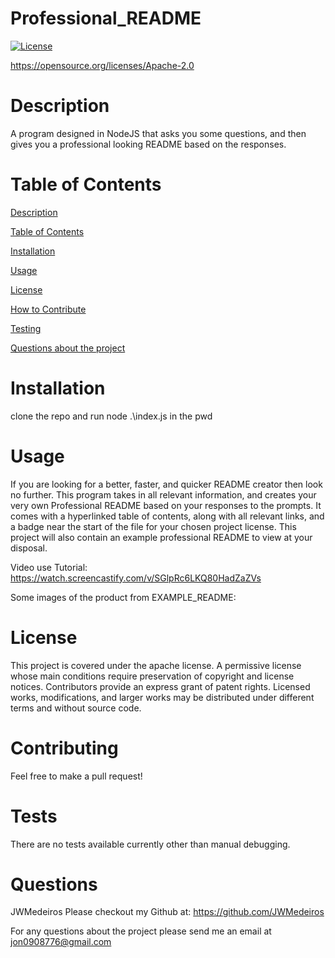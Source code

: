 # Professional_README 
  [![License](https://img.shields.io/badge/License-Apache_2.0-blue.svg)](https://opensource.org/licenses/Apache-2.0) 

  https://opensource.org/licenses/Apache-2.0

  
  # Description
  A program designed in NodeJS that asks you some questions, and then gives you a professional looking README based on the responses. 


  # Table of Contents
  [Description](#description) 

  [Table of Contents](#table-of-contents) 

  [Installation](#installation) 

  [Usage](#usage) 

  [License](#license) 

  [How to Contribute](#contributing)

  [Testing](#tests)

  [Questions about the project](#questions)

  
  # Installation
  clone the repo and run node .\index.js in the pwd

  
  # Usage
  If you are looking for a better, faster, and quicker README creator then look no further. This program takes in all relevant information, and creates your very own Professional README based on your responses to the prompts. It comes with a hyperlinked table of contents, along with all relevant links, and a badge near the start of the file for your chosen project license. This project will also contain an example professional README to view at your disposal.

  Video use Tutorial:
  https://watch.screencastify.com/v/SGlpRc6LKQ80HadZaZVs

  Some images of the product from EXAMPLE_README:

  
  # License
  This project is covered under the apache license. A permissive license whose main conditions require preservation of copyright and license notices. Contributors provide an express grant of patent rights. Licensed works, modifications, and larger works may be distributed under different terms and without source code.

  
  # Contributing
  Feel free to make a pull request!

  
  # Tests
  There are no tests available currently other than manual debugging.

  
  # Questions
  JWMedeiros
  Please checkout my Github at:
  https://github.com/JWMedeiros


  For any questions about the project please send me an email at jon0908776@gmail.com